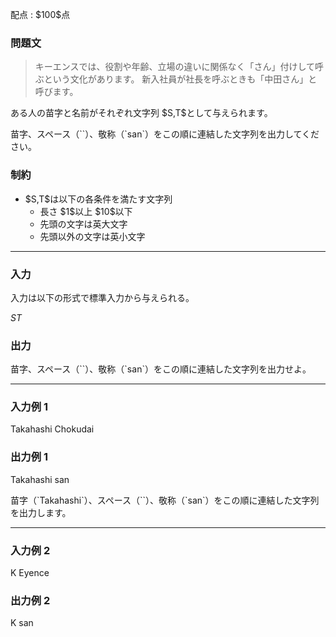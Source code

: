 
<div>

<span>

<span>

<p>
配点 : $100$点
</p>

<div>

<section>

### **問題文**

<blockquote>

<p>
キーエンスでは、役割や年齢、立場の違いに関係なく「さん」付けして呼ぶという文化があります。
新入社員が社長を呼ぶときも「中田さん」と呼びます。
</p>

</blockquote>

<p>
ある人の苗字と名前がそれぞれ文字列 $S,T$として与えられます。
</p>

<p>
苗字、スペース（``）、敬称（`san`）をこの順に連結した文字列を出力してください。
</p>

</section>

</div>

<div>

<section>

### **制約**

<ul>

<li>
$S,T$は以下の各条件を満たす文字列
<ul>

<li>
長さ $1$以上 $10$以下 
</li>

<li>
先頭の文字は英大文字
</li>

<li>
先頭以外の文字は英小文字
</li>

</ul>

</li>

</ul>

</section>

</div>

---

<div>

<div>

<section>

### **入力**

<p>
入力は以下の形式で標準入力から与えられる。
</p>

<div>

$S$$T$
</div>

</section>

</div>

<div>

<section>

### **出力**

<p>
苗字、スペース（``）、敬称（`san`）をこの順に連結した文字列を出力せよ。
</p>

</section>

</div>

</div>

---

<div>

<section>

### **入力例 1**

<div>

Takahashi Chokudai

</div>

</section>

</div>

<div>

<section>

### **出力例 1**

<div>

Takahashi san

</div>

<p>
苗字（`Takahashi`）、スペース（``）、敬称（`san`）をこの順に連結した文字列を出力します。
</p>

</section>

</div>

---

<div>

<section>

### **入力例 2**

<div>

K Eyence

</div>

</section>

</div>

<div>

<section>

### **出力例 2**

<div>

K san

</div>

</section>

</div>

</span>

</span>

</div>
